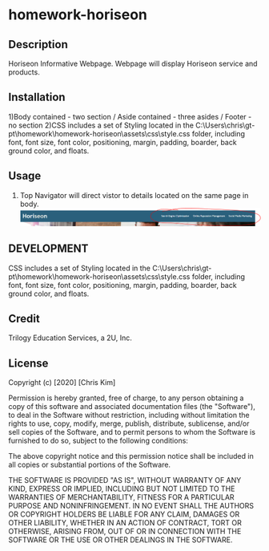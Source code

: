 # homework-horiseon
## Description 
Horiseon Informative Webpage. Webpage will display Horiseon service and products. 

## Installation
1)Body contained - two section / Aside contained - three asides / Footer - no section
2)CSS includes a set of Styling located in the C:\Users\chris\gt-pt\homework\homework-horiseon\assets\css\style.css folder, including font, font size, font color, positioning, margin, padding, boarder, back ground color, and floats.

## Usage
1) Top Navigator will direct vistor to details located on the same page in body. 
![](assets/images/Capture.PNG)

## DEVELOPMENT
CSS includes a set of Styling located in the C:\Users\chris\gt-pt\homework\homework-horiseon\assets\css\style.css folder, including font, font size, font color, positioning, margin, padding, boarder, back ground color, and floats.


## Credit
Trilogy Education Services, a 2U, Inc.

## License
Copyright (c) [2020] [Chris Kim]

Permission is hereby granted, free of charge, to any person obtaining a copy
of this software and associated documentation files (the "Software"), to deal
in the Software without restriction, including without limitation the rights
to use, copy, modify, merge, publish, distribute, sublicense, and/or sell
copies of the Software, and to permit persons to whom the Software is
furnished to do so, subject to the following conditions:

The above copyright notice and this permission notice shall be included in all
copies or substantial portions of the Software.

THE SOFTWARE IS PROVIDED "AS IS", WITHOUT WARRANTY OF ANY KIND, EXPRESS OR
IMPLIED, INCLUDING BUT NOT LIMITED TO THE WARRANTIES OF MERCHANTABILITY,
FITNESS FOR A PARTICULAR PURPOSE AND NONINFRINGEMENT. IN NO EVENT SHALL THE
AUTHORS OR COPYRIGHT HOLDERS BE LIABLE FOR ANY CLAIM, DAMAGES OR OTHER
LIABILITY, WHETHER IN AN ACTION OF CONTRACT, TORT OR OTHERWISE, ARISING FROM,
OUT OF OR IN CONNECTION WITH THE SOFTWARE OR THE USE OR OTHER DEALINGS IN THE
SOFTWARE.
